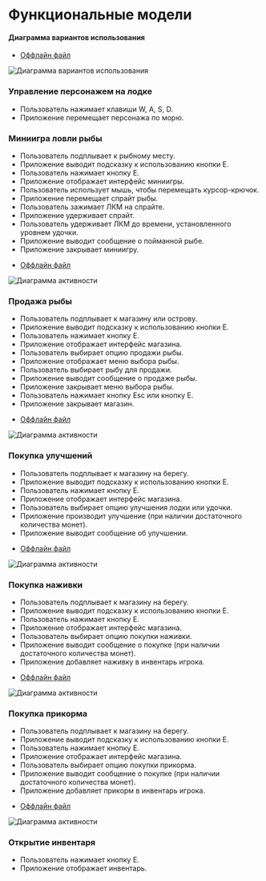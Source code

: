 # Функциональные модели 
#### Диаграмма вариантов использования
* [Оффлайн файл](diagrams/functions/use_cases.puml)

![Диаграмма вариантов использования](diagrams/functions/use_cases.png)

### Управление персонажем на лодке

- Пользователь нажимает клавиши W, A, S, D.
- Приложение перемещает персонажа по морю.

### Миниигра ловли рыбы

- Пользователь подплывает к рыбному месту.
- Приложение выводит подсказку к использованию кнопки Е.
- Пользователь нажимает кнопку Е.
- Приложение отображает интерфейс миниигры.
- Пользователь использует мышь, чтобы перемещать курсор-крючок.
- Приложение перемещает спрайт рыбы.
- Пользователь зажимает ЛКМ на спрайте.
- Приложение удерживает спрайт.
- Пользователь удерживает ЛКМ до времени, установленного уровнем удочки.
- Приложение выводит сообщение о пойманной рыбе.
- Приложение закрывает миниигру.

* [Оффлайн файл](diagrams/functions/fishing.puml)

![Диаграмма активности](diagrams/functions/fishing.png)

### Продажа рыбы

- Пользователь подплывает к магазину или острову.
- Приложение выводит подсказку к использованию кнопки Е.
- Пользователь нажимает кнопку Е.
- Приложение отображает интерфейс магазина.
- Пользователь выбирает опцию продажи рыбы.
- Приложение отображает меню выбора рыбы.
- Пользователь выбирает рыбу для продажи.
- Приложение выводит сообщение о продаже рыбы.
- Приложение закрывает меню выбора рыбы.
- Пользователь нажимает кнопку Esc или кнопку Е.
- Приложение закрывает магазин.

* [Оффлайн файл](diagrams/functions/sellfish.puml)

![Диаграмма активности](diagrams/functions/sellfish.png)

### Покупка улучшений

- Пользователь подплывает к магазину на берегу.
- Приложение выводит подсказку к использованию кнопки Е.
- Пользователь нажимает кнопку Е.
- Приложение отображает интерфейс магазина.
- Пользователь выбирает опцию улучшения лодки или удочки.
- Приложение производит улучшение (при наличии достаточного количества монет).
- Приложение выводит сообщение об улучшении.

* [Оффлайн файл](diagrams/functions/buyupgrates.puml)

![Диаграмма активности](diagrams/functions/buyupgrates.png)

### Покупка наживки

- Пользователь подплывает к магазину на берегу.
- Приложение выводит подсказку к использованию кнопки Е.
- Пользователь нажимает кнопку Е.
- Приложение отображает интерфейс магазина.
- Пользователь выбирает опцию покупки наживки.
- Приложение выводит сообщение о покупке (при наличии достаточного количества монет).
- Приложение добавляет наживку в инвентарь игрока.

* [Оффлайн файл](diagrams/functions/buybait.puml)

![Диаграмма активности](diagrams/functions/buybait.png)

### Покупка прикорма

- Пользователь подплывает к магазину на берегу.
- Приложение выводит подсказку к использованию кнопки Е.
- Пользователь нажимает кнопку Е.
- Приложение отображает интерфейс магазина.
- Пользователь выбирает опцию покупки прикорма.
- Приложение выводит сообщение о покупке (при наличии достаточного количества монет).
- Приложение добавляет прикорм в инвентарь игрока.

* [Оффлайн файл](diagrams/functions/buylure.puml)

![Диаграмма активности](diagrams/functions/buylure.png)

### Открытие инвентаря

- Пользователь нажимает кнопку Е.
- Приложение отображает инвентарь.

